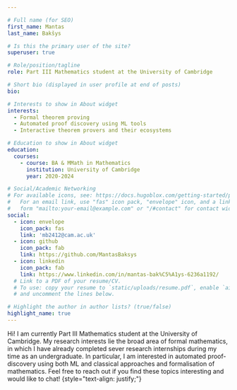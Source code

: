 ```yaml
---

# Full name (for SEO)
first_name: Mantas
last_name: Bakšys

# Is this the primary user of the site?
superuser: true

# Role/position/tagline
role: Part III Mathematics student at the University of Cambridge

# Short bio (displayed in user profile at end of posts)
bio:

# Interests to show in About widget
interests:
  - Formal theorem proving
  - Automated proof discovery using ML tools
  - Interactive theorem provers and their ecosystems

# Education to show in About widget
education:
  courses:
    - course: BA & MMath in Mathematics
      institution: University of Cambridge
      year: 2020-2024

# Social/Academic Networking
# For available icons, see: https://docs.hugoblox.com/getting-started/page-builder/#icons
#   For an email link, use "fas" icon pack, "envelope" icon, and a link in the
#   form "mailto:your-email@example.com" or "/#contact" for contact widget.
social:
  - icon: envelope
    icon_pack: fas
    link: 'mb2412@cam.ac.uk'
  - icon: github
    icon_pack: fab
    link: https://github.com/MantasBaksys
  - icon: linkedin
    icon_pack: fab
    link: https://www.linkedin.com/in/mantas-bak%C5%A1ys-6236a1192/
  # Link to a PDF of your resume/CV.
  # To use: copy your resume to `static/uploads/resume.pdf`, enable `ai` icons in `params.yaml`,
  # and uncomment the lines below.

# Highlight the author in author lists? (true/false)
highlight_name: true
---
```


Hi! I am currently Part III Mathematics student at the University of Cambridge. My research interests lie the broad area of formal mathematics, in which I have already completed sever research internships during my time as an undergraduate. In particular, I am interested in automated proof-discovery using both ML and classical approaches and formalisation of mathematics. Feel free to reach out if you find these topics interesting and would like to chat!
{style="text-align: justify;"}
